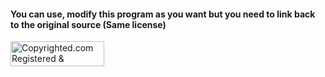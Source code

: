 <h4>You can use, modify this program as you want but you need to link back to the original source (Same license)</h4>

<a target="_blank" href="https://www.copyrighted.com/copyrights/view/ktha-qj1x-mutm-9ebp"><img border="0" alt="Copyrighted.com Registered &amp; Protected 
KTHA-QJ1X-MUTM-9EBP" title="Copyrighted.com Registered &amp; Protected 
KTHA-QJ1X-MUTM-9EBP" width="150" height="40" src="https://static.copyrighted.com/images/seal.gif" /></a>
